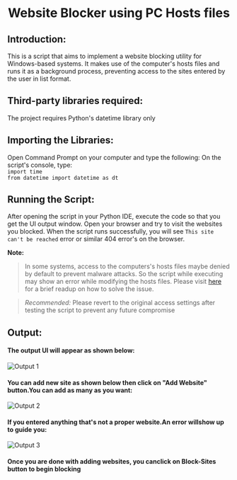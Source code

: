 # <p align = "center"> Website Blocker using PC Hosts files </p>
## Introduction: 
This is a script that aims to implement a website blocking utility for Windows-based systems. It makes use of the computer's hosts files and runs it as a background process, preventing access to the sites entered by the user in list format.
## Third-party libraries required:
The project requires Python's datetime library only
## Importing the Libraries:
Open Command Prompt on your computer and type the following:
On the script's console, type: <br>
`import time` <br>
`from datetime import datetime as dt`

## Running the Script:
After opening the script in your Python IDE, execute the code so that you get the UI output window. Open your browser and try to visit the websites you blocked. When the script runs successfully, you will see `This site can't be reached` error or similar 404 error's on the browser.

**Note:**
> In some systems, access to the computers's hosts files maybe denied by default to prevent malware attacks. So the script while executing may show an error while modifying the hosts files. 
> Please visit [here](https://www.technipages.com/windows-access-denied-when-modifying-hosts-or-lmhosts-file) for a brief readup on how to solve the issue.

> *Recommended:* Please revert to the original access settings after testing the script to prevent any future compromise

## Output:
#### The output UI will appear as shown below:
![Output 1](https://raw.githubusercontent.com/Rutuj-Runwal/Img/master/assets/UI1.png?token=AOFO32AFMK2ZEB3T4IKLGW3AZ6G6Q)
#### You can add new site as shown below then click on "Add Website" button.You can add as many as you want:
![Output 2](https://raw.githubusercontent.com/Rutuj-Runwal/Img/master/assets/UI2.png?token=AOFO32GHV3ZGY7QR27FDTA3AZ6HIE)
#### If you entered anything that's not a proper website.An error willshow up to guide you:
![Output 3](https://raw.githubusercontent.com/Rutuj-Runwal/Img/master/assets/UI3.png?token=AOFO32A2EMFCJ2WLIA7WCGTAZ6HNC)

#### Once you are done with adding websites, you canclick on Block-Sites button to begin blocking